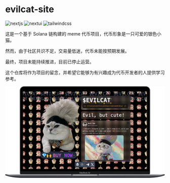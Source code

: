 # evilcat-site

![nextjs](https://img.shields.io/badge/Next.js_14-black?logo=nextdotjs)
![nextui](https://img.shields.io/badge/NextUI-black?logo=nextui)
![tailwindcss](https://img.shields.io/badge/Tailwind_CSS-06B6D4?logo=tailwindcss&labelColor=263238)

这是一个基于 Solana 链构建的 meme 代币项目，代币形象是一只可爱的银色小猫。

然而，由于社区共识不足，交易量低迷，代币未能按预期发展。

最终，项目未能持续推进，目前已停止运营。

这个仓库将作为项目的留念，并希望它能够为有兴趣成为代币开发者的人提供学习参考。

<img width='600px' src='./Macbook-Air-evilcat-site.vercel.app.png' alt='macbook' />
